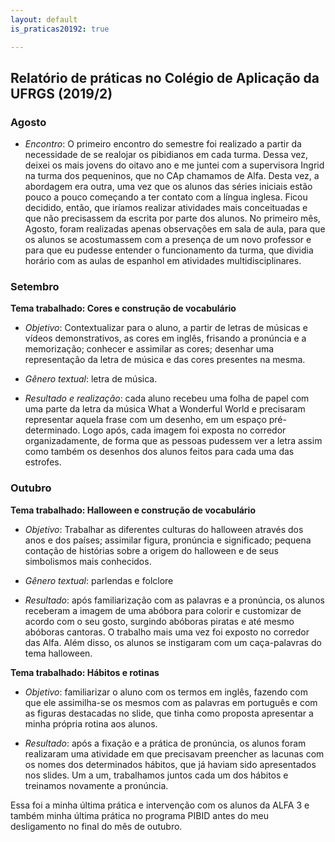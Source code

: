 ```yaml
---
layout: default
is_praticas20192: true

---
```


## Relatório de práticas no Colégio de Aplicação da UFRGS (2019/2)

### Agosto
* *Encontro*: O primeiro encontro do semestre foi realizado a partir da
necessidade de se realojar os pibidianos em cada turma. Dessa vez, deixei os
mais jovens do oitavo ano e me juntei com a supervisora Ingrid na turma dos
pequeninos, que no CAp chamamos de Alfa. Desta vez, a abordagem era
outra, uma vez que os alunos das séries iniciais estão pouco a pouco
começando a ter contato com a língua inglesa. Ficou decidido, então, que
iríamos realizar atividades mais conceituadas e que não precisassem da escrita
por parte dos alunos. No primeiro mês, Agosto, foram realizadas apenas
observações em sala de aula, para que os alunos se acostumassem com a
presença de um novo professor e para que eu pudesse entender o
funcionamento da turma, que dividia horário com as aulas de espanhol em
atividades multidisciplinares.

### Setembro

**Tema trabalhado: Cores e construção de vocabulário**

* *Objetivo*: Contextualizar para o aluno, a partir de letras de músicas e vídeos
demonstrativos, as cores em inglês, frisando a pronúncia e a memorização;
conhecer e assimilar as cores; desenhar uma representação da letra de música
e das cores presentes na mesma.

* *Gênero textual*: letra de música.

* *Resultado e realização*: cada aluno recebeu uma folha de papel com uma
parte da letra da música What a Wonderful World e precisaram representar aquela frase com um desenho, em um espaço pré-determinado. Logo após,
cada imagem foi exposta no corredor organizadamente, de forma que as
pessoas pudessem ver a letra assim como também os desenhos dos alunos
feitos para cada uma das estrofes.

### Outubro

**Tema trabalhado: Halloween e construção de vocabulário**

* *Objetivo*: Trabalhar as diferentes culturas do halloween através dos anos e dos
países; assimilar figura, pronúncia e significado; pequena contação de histórias
sobre a origem do halloween e de seus simbolismos mais conhecidos.

* *Gênero textual*: parlendas e folclore

* *Resultado*: após familiarização com as palavras e a pronúncia, os alunos
receberam a imagem de uma abóbora para colorir e customizar de acordo com
o seu gosto, surgindo abóboras piratas e até mesmo abóboras cantoras. O
trabalho mais uma vez foi exposto no corredor das Alfa. Além disso, os alunos
se instigaram com um caça-palavras do tema halloween.

**Tema trabalhado: Hábitos e rotinas**

* *Objetivo*: familiarizar o aluno com os termos em inglês, fazendo com que ele
assimilha-se os mesmos com as palavras em português e com as figuras
destacadas no slide, que tinha como proposta apresentar a minha própria
rotina aos alunos.

* *Resultado*: após a fixação e a prática de pronúncia, os alunos foram
realizaram uma atividade em que precisavam preencher as lacunas com os
nomes dos determinados hábitos, que já haviam sido apresentados nos slides.
Um a um, trabalhamos juntos cada um dos hábitos e treinamos novamente a
pronúncia.

Essa foi a minha última prática e intervenção com os alunos da ALFA 3 e
também minha última prática no programa PIBID antes do meu desligamento
no final do mês de outubro.
